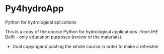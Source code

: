 # Py4hydroApp
Python for hydrological aplications

This is a copy of the course Python for hydrological applications -from IHE Delft - only education purposes (review of the materials). 

- Goal copyingand pasting the whole course in order to make a refresher

